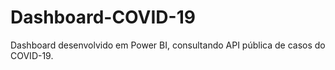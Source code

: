 # Dashboard-COVID-19
Dashboard desenvolvido em Power BI, consultando API pública de casos do COVID-19.
